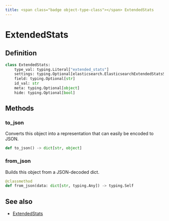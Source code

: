 ```yaml
---
title: <span class="badge object-type-class"></span> ExtendedStats
---
```

# <span class="badge object-type-class"></span> ExtendedStats

## Definition

```python
class ExtendedStats:
    type_val: typing.Literal["extended_stats"]
    settings: typing.Optional[elasticsearch.ElasticsearchExtendedStatsSettings]
    field: typing.Optional[str]
    id_val: str
    meta: typing.Optional[object]
    hide: typing.Optional[bool]
```
## Methods

### <span class="badge object-method"></span> to_json

Converts this object into a representation that can easily be encoded to JSON.

```python
def to_json() -> dict[str, object]
```

### <span class="badge object-method"></span> from_json

Builds this object from a JSON-decoded dict.

```python
@classmethod
def from_json(data: dict[str, typing.Any]) -> typing.Self
```

## See also

 * <span class="badge builder"></span> [ExtendedStats](./builder-ExtendedStats.md)
